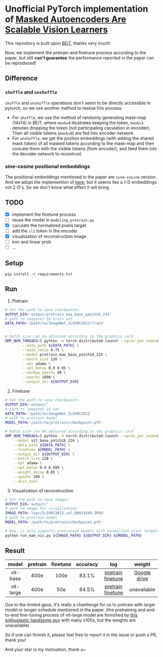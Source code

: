 # Unofficial PyTorch implementation of [Masked Autoencoders Are Scalable Vision Learners](https://arxiv.org/abs/2111.06377)

This repository is built upon [BEiT](https://github.com/microsoft/unilm/tree/master/beit), thanks very much!

Now, we implement the pretrain and finetune process according to the paper, but still **can't guarantee** the
performance reported in the paper can be reproduced!

## Difference

### `shuffle` and `unshuffle`

`shuffle` and `unshuffle` operations don't seem to be directly accessible in pytorch, so we use another method to
realize this process:

+ For `shuffle`, we use the method of randomly generating mask-map (14x14) in BEiT, where `mask=0` illustrates keeping
  the token, `mask=1` denotes dropping the token (not participating caculation in encoder). Then all visible
  tokens (`mask=0`) are fed into encoder network.
+ For `unshuffle`, we get the postion embeddings (with adding the shared mask token) of all masked tokens according to
  the mask-map and then concate them with the visible tokens (from encoder), and feed them into the decoder network to
  recontrust.

### sine-cosine positional embeddings

The positional embeddings mentioned in the paper are `sine-cosine` version. And we adopt the implemention
of [here](https://github.com/jadore801120/attention-is-all-you-need-pytorch/blob/master/transformer/Models.py#L31), but
it seems like a 1-D embeddings not 2-D's. So we don't know what effect it will bring.

## TODO

- [x] implement the finetune process
- [ ] reuse the model in `modeling_pretrain.py`
- [x] caculate the normalized pixels target
- [ ] add the `cls` token in the encoder
- [x] visualization of reconstruction image
- [ ] knn and linear prob
- [ ] ...

## Setup

```
pip install -r requirements.txt
```

## Run

1. Pretrain

```bash
# Set the path to save checkpoints
OUTPUT_DIR='output/pretrain_mae_base_patch16_224'
# path to imagenet-1k train set
DATA_PATH='/path/to/ImageNet_ILSVRC2012/train'


# batch_size can be adjusted according to the graphics card
OMP_NUM_THREADS=1 python -m torch.distributed.launch --nproc_per_node=8 run_mae_pretraining.py \
        --data_path ${DATA_PATH} \
        --mask_ratio 0.75 \
        --model pretrain_mae_base_patch16_224 \
        --batch_size 128 \
        --opt adamw \
        --opt_betas 0.9 0.95 \
        --warmup_epochs 40 \
        --epochs 1600 \
        --output_dir ${OUTPUT_DIR}
```

2. Finetune

```bash
# Set the path to save checkpoints
OUTPUT_DIR='output/'
# path to imagenet-1k set
DATA_PATH='/path/to/ImageNet_ILSVRC2012'
# path to pretrain model
MODEL_PATH='/path/to/pretrain/checkpoint.pth'

# batch_size can be adjusted according to the graphics card
OMP_NUM_THREADS=1 python -m torch.distributed.launch --nproc_per_node=8 run_class_finetuning.py \
    --model vit_base_patch16_224 \
    --data_path ${DATA_PATH} \
    --finetune ${MODEL_PATH} \
    --output_dir ${OUTPUT_DIR} \
    --batch_size 128 \
    --opt adamw \
    --opt_betas 0.9 0.999 \
    --weight_decay 0.05 \
    --epochs 100 \
    --dist_eval
```

3. Visualization of reconstruction

```bash
# Set the path to save images
OUTPUT_DIR='output/'
# path to image for visualization
IMAGE_PATH='logs/ILSVRC2012_val_00031649.JPEG'
# path to pretrain model
MODEL_PATH='/path/to/pretrain/checkpoint.pth'

# Now, it only supports pretrained models with normalized pixel targets
python run_mae_vis.py ${IMAGE_PATH} ${OUTPUT_DIR} ${MODEL_PATH}
```

## Result

|   model  | pretrain | finetune | accuracy | log | weight |
|:--------:|:--------:|:--------:|:--------:| :--------:|:--------:|
| vit-base |   400e   |   100e   |   83.1%  | [pretrain](logs/pretrain_base_0.75_400e.txt) [finetune](logs/pretrain_base_0.75_400e_finetune_100e.txt)| [Google drive](https://drive.google.com/drive/folders/182F5SLwJnGVngkzguTelja4PztYLTXfa?usp=sharing) |
| vit-large | 400e | 50e | 84.5% | [pretrain](logs/pretrain_large_0.75_400e.txt) [finetune](logs/pretrain_large_0.75_400e_finetune_50e.txt) | unavailable |

Due to the limited gpus, it's really a chanllenge for us to pretrain with larger model or longer schedule mentioned in
the paper. (the pretraining and end-to-end fine-tuning process of vit-large model are fininshed
by [this enthusiastic handsome guy](https://github.com/sunsmarterjie) with many v100s, but the weights are unavailable)

So if one can fininsh it, please feel free to report it in the issue or push a PR, thank you!

And your star is my motivation, thank u~
